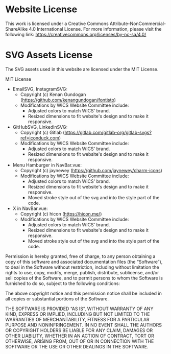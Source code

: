 # Website License 
This work is licensed under a Creative Commons Attribute-NonCommercial-ShareAlike 4.0 International License. For more information, please visit the following link: https://creativecommons.org/licenses/by-nc-sa/4.0/

# SVG Assets License
The SVG assets used in this website are licensed under the MIT License.

MIT License

- EmailSVG, InstagramSVG: 
  - Copyright (c) Kenan Gundogan (https://github.com/kenangundogan/fontisto)
  - Modifications by WICS Website Committee include:
    - Adjusted colors to match WICS' brand.
    - Resized dimensions to fit website's design and to make it responsive.
- GitHubSVG, LinkedInSVG: 
  - Copyright (c) Gitlab (https://gitlab.com/gitlab-org/gitlab-svgs?ref=iconduck.com)
  - Modifications by WICS Website Committee include:
    - Adjusted colors to match WICS' brand.
    - Resized dimensions to fit website's design and to make it responsive.
- Menu Hamburger in NavBar.vue: 
  - Copyright (c) jaynewey (https://github.com/jaynewey/charm-icons)
  - Modifications by WICS Website Committee include:
    - Adjusted colors to match WICS' brand.
    - Resized dimensions to fit website's design and to make it responsive.
    - Moved stroke style out of the svg and into the style part of the code.
- X in NavBar.vue: 
  - Copyright (c) hicon (https://hicon.me/)
  - Modifications by WICS Website Committee include:
    - Adjusted colors to match WICS' brand.
    - Resized dimensions to fit website's design and to make it responsive.
    - Moved stroke style out of the svg and into the style part of the code.

Permission is hereby granted, free of charge, to any person obtaining a copy of this software and associated documentation files (the “Software”), to deal in the Software without restriction, including without limitation the rights to use, copy, modify, merge, publish, distribute, sublicense, and/or sell copies of the Software, and to permit persons to whom the Software is furnished to do so, subject to the following conditions:

The above copyright notice and this permission notice shall be included in all copies or substantial portions of the Software.

THE SOFTWARE IS PROVIDED “AS IS”, WITHOUT WARRANTY OF ANY KIND, EXPRESS OR IMPLIED, INCLUDING BUT NOT LIMITED TO THE WARRANTIES OF MERCHANTABILITY, FITNESS FOR A PARTICULAR PURPOSE AND NONINFRINGEMENT. IN NO EVENT SHALL THE AUTHORS OR COPYRIGHT HOLDERS BE LIABLE FOR ANY CLAIM, DAMAGES OR OTHER LIABILITY, WHETHER IN AN ACTION OF CONTRACT, TORT OR OTHERWISE, ARISING FROM, OUT OF OR IN CONNECTION WITH THE SOFTWARE OR THE USE OR OTHER DEALINGS IN THE SOFTWARE.
